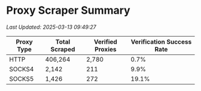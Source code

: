 # Proxy Scraper Summary

_Last Updated: 2025-03-13 09:49:27_

| Proxy Type | Total Scraped | Verified Proxies | Verification Success Rate |
|------------|--------------|------------------|--------------------------|
| HTTP | 406,264 | 2,780 | 0.7% |
| SOCKS4 | 2,142 | 211 | 9.9% |
| SOCKS5 | 1,426 | 272 | 19.1% |
